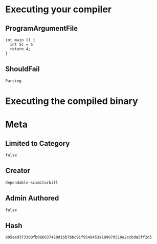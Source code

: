 # Executing your compiler

## ProgramArgumentFile

```
int main () {
  int 5c = 5
  return 4;
}
```

## ShouldFail

```
Parsing
```

# Executing the compiled binary

# Meta

## Limited to Category

```
false
```

## Creator

```
dependable-scimitarbill
```

## Admin Authored

```
false
```

## Hash

```
005aed373300fb086637420d1bb7bbc91f9549453a18907d519e2ccbda5ff2d5
```
